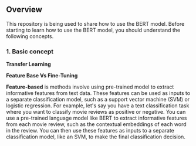 ## Overview

This repository is being used to share how to use the BERT model.
Before starting to learn how to use the BERT model, you should understand the following concepts.


### 1. Basic concept

**Transfer Learning**

**Feature Base Vs Fine-Tuning**

**Feature-based** is methods involve using pre-trained model to extract informative features from text data. These features can be used as inputs to a separate classification model, such as a support vector machine (SVM) or logistic regression.
For example, let's say you have a text classification task where you want to classify movie reviews as positive or negative. You can use a pre-trained language model like BERT to extract informative features from each movie review, such as the contextual embeddings of each word in the review. You can then use these features as inputs to a separate classification model, like an SVM, to make the final classification decision.


